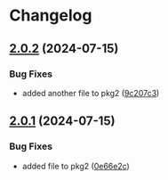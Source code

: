 # Changelog

## [2.0.2](https://github.com/wheresrhys/release-please-test/compare/rp-test2-v2.0.1...rp-test2-v2.0.2) (2024-07-15)


### Bug Fixes

* added another file to pkg2 ([9c207c3](https://github.com/wheresrhys/release-please-test/commit/9c207c379575fb04aa9ab1658116d6e62a17103a))

## [2.0.1](https://github.com/wheresrhys/release-please-test/compare/rp-test2-v2.0.0...rp-test2-v2.0.1) (2024-07-15)


### Bug Fixes

* added file to pkg2 ([0e66e2c](https://github.com/wheresrhys/release-please-test/commit/0e66e2cafe415dfe3b5851283160f67ad3ef5c77))

